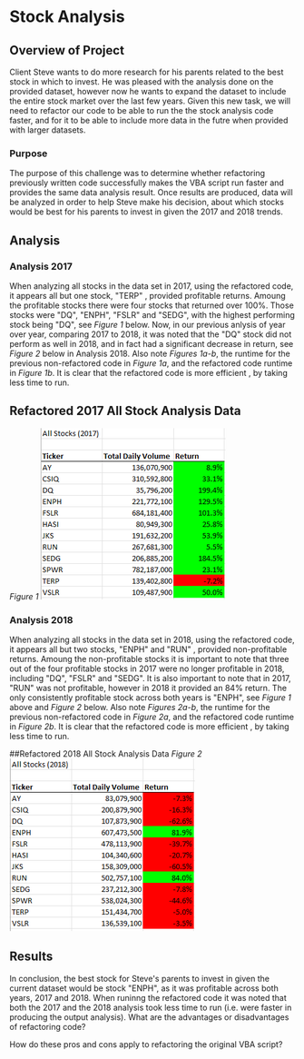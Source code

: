 # Stock Analysis

## Overview of Project
Client Steve wants to do more research for his parents related to the best stock in which to invest. He was pleased with the analysis done on the provided dataset, however now he wants to expand the dataset to include the entire stock market over the last few years. Given this new task, we will need to refactor our code to be able to run the the stock analysis code faster, and for it to be able to include more data in the futre when provided with larger datasets.

### Purpose 
 The purpose of this challenge was to determine whether refactoring previously written code successfully makes the VBA script run faster and provides the same data analysis result. Once results are produced, data will be analyzed in order to help Steve make his decision, about which stocks would be best for his parents to invest in given the 2017 and 2018 trends.

## Analysis

### Analysis 2017
When analyzing all stocks in the data set in 2017, using the refactored code, it appears all but one stock, "TERP" , provided profitable returns. Amoung the profitable stocks there were four stocks that returned over 100%. Those stocks were "DQ", "ENPH", "FSLR" and "SEDG", with the highest performing stock being "DQ", see *Figure 1* below. Now, in our previous anlysis of year over year, comparing 2017 to 2018, it was noted that the "DQ" stock did not perform as well in 2018, and in fact had a significant decrease in return, see *Figure 2* below in Analysis 2018. Also note *Figures 1a-b*, the runtime for the previous non-refactored code in *Figure 1a*, and the refactored code runtime in *Figure 1b*. It is clear that the refactored code is more efficient , by taking less time to run.

## Refactored 2017 All Stock Analysis Data

*Figure 1* 
![VBA_Challenge_2017](https://github.com/maureengamache/Stock-Analysis/blob/main/VBA_Challenge_2017.png)




### Analysis 2018
 When analyzing all stocks in the data set in 2018, using the refactored code, it appears all but two stocks, "ENPH" and "RUN" , provided non-profitable returns. Amoung the non-profitable stocks it is important to note that three out of the four profitable stocks in 2017 were no longer profitable in 2018, including "DQ", "FSLR" and "SEDG". It is also important to note that  in 2017, "RUN" was not profitable, however in 2018 it provided an 84% return. The only consistently profitable stock across both years is "ENPH", see *Figure 1* above and *Figure 2* below. Also note *Figures 2a-b*, the runtime for the previous non-refactored code in *Figure 2a*, and the refactored code runtime in *Figure 2b*. It is clear that the refactored code is more efficient , by taking less time to run.

##Refactored 2018 All Stock Analysis Data
*Figure 2*
![VBA_Challenge_2018](https://github.com/maureengamache/Stock-Analysis/blob/main/VBA_Challenge_2018.png)

 

## Results
In conclusion, the best stock for Steve's parents to invest in given the current dataset would be stock "ENPH", as it was profitable across both years, 2017 and 2018. When runinng the refactored code it was noted that both the 2017 and the 2018 analysis took less time to run (i.e. were faster in producing the output analysis). 
What are the advantages or disadvantages of refactoring code?

How do these pros and cons apply to refactoring the original VBA script?

